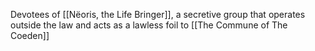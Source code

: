 Devotees of [[Nëoris, the Life Bringer]], a secretive group that operates outside the law and acts as a lawless foil to [[The Commune of The Coeden]]
